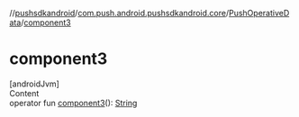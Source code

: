 //[pushsdkandroid](../../index.md)/[com.push.android.pushsdkandroid.core](../index.md)/[PushOperativeData](index.md)/[component3](component3.md)



# component3  
[androidJvm]  
Content  
operator fun [component3](component3.md)(): [String](https://kotlinlang.org/api/latest/jvm/stdlib/kotlin/-string/index.html)  



